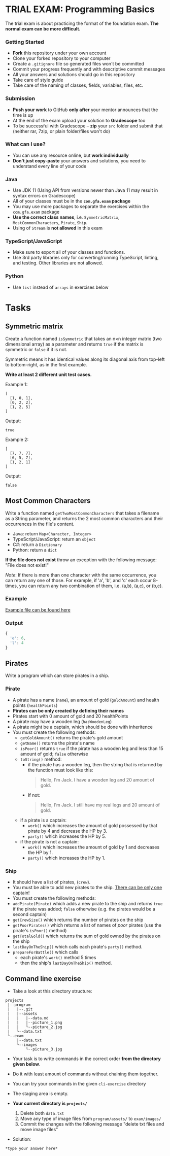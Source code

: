 # TRIAL EXAM: Programming Basics

The trial exam is about practicing the format of the foundation exam.
**The normal exam can be more difficult.**

### Getting Started
 
- **Fork** this repository under your own account
- Clone your forked repository to your computer
- Create a `.gitignore` file so generated files won't be committed
- Commit your progress frequently and with descriptive commit messages
- All your answers and solutions should go in this repository
- Take care of style guide
- Take care of the naming of classes, fields, variables, files, etc.

### Submission
- **Push your work** to GitHub **only after** your mentor announces that the time is up
- At the end of the exam upload your solution to **Gradescope** too
- To be successful with Gradescope – **zip** your `src` folder and submit that (neither rar, 7zip, or plain folder/files won't do)

### What can I use?

- You can use any resource online, but **work individually**
- **Don't just copy-paste** your answers and solutions,
  you need to understand every line of your code

### Java

- Use JDK 11 (Using API from versions newer than Java 11 may result in syntax errors on Gradescope)
- All of your classes must be in the **`com.gfa.exam` package**
- You may use more packages to separate the exercises within the `com.gfa.exam`
  package
- **Use the correct class names**, i.e. `SymmetricMatrix`, `MostCommonCharacters`, `Pirate`, `Ship`.  
- Using of `Stream` is **not allowed** in this exam

### TypeScript/JavaScript

- Make sure to export all of your classes and functions.
- Use 3rd party libraries only for converting/running TypeScript, linting, and testing.
Other libraries are not allowed.

### Python

- Use `list` instead of `arrays` in exercises below

# Tasks

## Symmetric matrix

Create a function named `isSymmetric` 
that takes an n×n integer matrix (two dimensional array) as a parameter
and returns `true` if the matrix is symmetric
or `false` if it is not.

Symmetric means it has identical values along its diagonal axis from top-left to bottom-right,
as in the first example.

**Write at least 2 different unit test cases.**

Example 1:

```
[
  [1, 0, 1],
  [0, 2, 2],
  [1, 2, 5]
]
```

Output:

```
true
```

Example 2:

```
[
  [7, 7, 7],
  [6, 5, 7],
  [1, 2, 1]
]
```

Output:

```
false
```

## Most Common Characters

Write a function named `getTwoMostCommonCharacters` that takes a filename as a String parameter, and returns the 2 most common characters and their occurrences in the file's content.

- Java: return `Map<Character, Integer>`
- TypeScript/JavaScript: return an `object`
- C#: return a `Dictionary`
- Python: return a `dict`

**If the file does not exist** throw an exception with the following message:
"File does not exist!"

*Note*: If there is more than one character with the same occurrence, you can return any one of those. For example, if 'a', 'b', and 'c' each occur 8-times, you can return any two combination of them, i.e. (a,b), (a,c), or (b,c).

### Example

[Example file can be found here](./countchar.txt)

### Output

```js
{
  'e': 6,
  'l': 4
}
```

## Pirates
 
Write a program which can store pirates in a ship.

### Pirate
 
 - A pirate has a name (`name`), an amount of gold (`goldAmount`) and health points (`healthPoints`)
 - **Pirates can be only created by defining their names**
 - Pirates start with 0 amount of gold and 20 healthPoints
 - A pirate may have a wooden leg (`hasWoodenLeg`)
 - A pirate might be a captain, which should be done with inheritence
 - You must create the following methods:
   - `getGoldAmount()` returns the pirate's gold amount
   - `getName()` returns the pirate's name
   - `isPoor()` returns `true` if the pirate has a wooden leg and less than 15 amount of gold; `false` otherwise
   - `toString()` method:
     - if the pirate has a wooden leg, then the string that is returned by the function must look like this:
       > Hello, I'm Jack. I have a wooden leg and 20 amount of gold.
     - If not:
       > Hello, I'm Jack. I still have my real legs and 20 amount of gold.
   - if a pirate is a captain:
      - `work()` which increases the amount of gold possessed by that pirate by 4 and decrease the HP by 3.
      - `party()` which increases the HP by 5.
   - if the pirate is not a captain:
      - `work()` which increases the amount of gold by 1 and decreases the HP by 1.
      - `party()` which increases the HP by 1.

  
### Ship

 - It should have a list of pirates, (`crew`).
 - You must be able to add new pirates to the ship. [There can be only one](https://www.youtube.com/watch?v=ooN9xdAgi5w&t=29s) captain!
 - You must create the following methods:
 - `addPirate(Pirate)` which adds a new pirate to the ship and returns `true` if the pirate was added; 
 `false` otherwise (e.g. the pirates would be a second captain)
 - `getCrewSize()` which returns the number of pirates on the ship
 - `getPoorPirates()` which returns a list of names of *poor* pirates (use the pirate's `isPoor()` method)
 - `getTotalGold()` which returns the sum of gold owned by the pirates on the ship
 - `lastDayOnTheShip()` which calls each pirate's `party()` method.
 - `prepareForBattle()` which calls 
    - each pirate's `work()` method 5 times
    - then the ship's `lastDayOnTheShip()` method.

## Command line exercise

- Take a look at this directory structure:

```text
projects
 |--program
 |   |--.git
 |   |--assets
 |   |   |--data.md
 |   |   |--picture_1.png
 |   |   └--picture_2.jpg
 |   └--data.txt
 └--exam
     |--data.txt
     └--images
         └--picture_3.jpg
```

- Your task is to write commands in the correct order 
  **from the directory given below**.
- Do it with least amount of commands without chaining them together.
- You can try your commands in the given `cli-exercise` directory
- The staging area is empty.
- **Your current directory is `projects/`**
  1. Delete both `data.txt`
  1. Move any type of image files from `program/assets/` to `exam/images/`
  1. Commit the changes with the following message "delete txt files and move image files"

- Solution:
```
*type your answer here*
```
